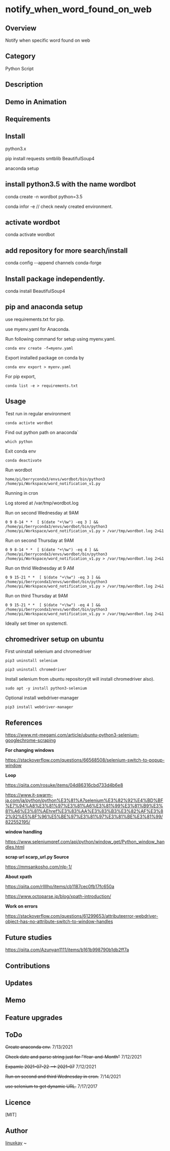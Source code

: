 # notify_when_word_found_on_web

## Overview

Notify when specific word found on web

## Category

Python Script

## Description

## Demo in Animation

## Requirements

## Install

python3.x

pip install requests smtblib BeautifulSoup4

anaconda setup

## install python3.5 with the name wordbot
conda create -n wordbot python=3.5

conda infor -e // check newly created environment.

## activate wordbot

conda activate wordbot

## add repository for more search/install

conda config --append channels conda-forge

## Install package independently.
conda install BeautifulSoup4

## pip and anaconda setup

use requirements.txt for pip.

use myenv.yaml for Anaconda.

Run following command for setup using myenv.yaml.

`conda env create -f=myenv.yaml`

Export installed package on conda by

`conda env export > myenv.yaml`

For pip export,

`conda list -e > requirements.txt`

## Usage

Test run in regular environment

`conda activte wordbot`

Find out python path on anaconda`

`which python`

Exit conda env

`conda deactivate`

Run wordbot

`home/pi/berryconda3/envs/wordbot/bin/python3 /home/pi/Workspace/word_notification_v1.py`

Running in cron

Log stored at /var/tmp/wordbot.log

Run on second Wednesday at 9AM

`0 9 8-14 * *  [ $(date "+\%w") -eq 3 ] && /home/pi/berryconda3/envs/wordbot/bin/python3 /home/pi/Workspace/word_notification_v1.py > /var/tmp/wordbot.log 2>&1`

Run on second Thursday at 9AM

`0 9 8-14 * *  [ $(date "+\%w") -eq 4 ] && /home/pi/berryconda3/envs/wordbot/bin/python3 /home/pi/Workspace/word_notification_v1.py > /var/tmp/wordbot.log 2>&1`

Run on thrid Wednesday at 9 AM

`0 9 15-21 * *  [ $(date "+\%w") -eq 3 ] && /home/pi/berryconda3/envs/wordbot/bin/python3 /home/pi/Workspace/word_notification_v1.py > /var/tmp/wordbot.log 2>&1`

Run on third Thursday at 9AM

`0 9 15-21 * *  [ $(date "+\%w") -eq 4 ] && /home/pi/berryconda3/envs/wordbot/bin/python3 /home/pi/Workspace/word_notification_v1.py > /var/tmp/wordbot.log 2>&1`

Ideally set timer on systemctl.

## chromedriver setup on ubuntu

First uninstall selenium and chromedriver

`pip3 uninstall selenium`

`pip3 uninstall chromedriver`

Install selenium from ubuntu repository(it will install chromedriver also).

`sudo apt -y install python3-selenium`

Optional install webdriver-manager

`pip3 install webdriver-manager`

## References

https://www.mt-megami.com/article/ubuntu-python3-selenium-googlechrome-scraping

**For changing windows**

https://stackoverflow.com/questions/66568508/selenium-switch-to-popup-window

**Loop**

https://qiita.com/rosuke/items/04d86316cbd733d4b6e8

https://www.it-swarm-ja.com/ja/python/python%E3%81%A7selenium%E3%82%92%E4%BD%BF%E7%94%A8%E3%81%97%E3%81%A6%E3%81%99%E3%81%B9%E3%81%A6%E3%81%AEhref%E3%83%AA%E3%83%B3%E3%82%AF%E3%82%92%E5%8F%96%E5%BE%97%E3%81%97%E3%81%BE%E3%81%99/822552195/

**window handling**

https://www.seleniumqref.com/api/python/window_get/Python_window_handles.html

**scrap url scarp_url.py  Source**

https://mmsankosho.com/nlp-1/

**About xpath**

https://qiita.com/rllllho/items/cb1187cec0fb17fc650a

https://www.octoparse.jp/blog/xpath-introduction/

**Work on errors**

https://stackoverflow.com/questions/61299653/attributeerror-webdriver-object-has-no-attribute-switch-to-window-handles

## Future studies

https://qiita.com/Azunyan1111/items/b161b998790b1db2ff7a

## Contributions

## Updates

## Memo

## Feature upgrades


## ToDo

~~Create anaconda env.~~ 7/13/2021

~~Check date and parse string just for "Year-and-Month"~~ 7/12/2021

~~Expamle 2021-07-22 --> 2021-07~~ 7/12/2021

~~Run on second and third Wednesday in cron.~~ 7/14/2021

~~use selenium to get dynamic URL.~~ 7/17/2017

## Licence
[MIT]

## Author

[linuxkay](https://github.com/linuxkay)
~                                        
